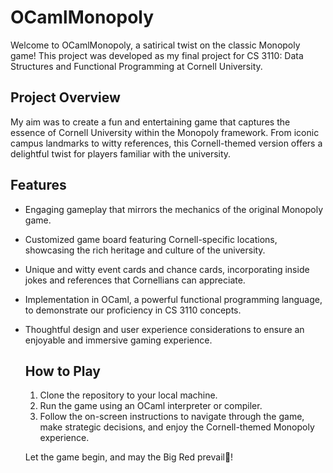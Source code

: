 # OCamlMonopoly

Welcome to OCamlMonopoly, a satirical twist on the classic Monopoly game! This project was developed as my final project for CS 3110: Data Structures and Functional Programming at Cornell University.

## Project Overview

My aim was to create a fun and entertaining game that captures the essence of Cornell University within the Monopoly framework. From iconic campus landmarks to witty references, this Cornell-themed version offers a delightful twist for players familiar with the university.

## Features
* Engaging gameplay that mirrors the mechanics of the original Monopoly game.
* Customized game board featuring Cornell-specific locations, showcasing the rich heritage and culture of the university.
* Unique and witty event cards and chance cards, incorporating inside jokes and references that Cornellians can appreciate.
* Implementation in OCaml, a powerful functional programming language, to demonstrate our proficiency in CS 3110 concepts.
* Thoughtful design and user experience considerations to ensure an enjoyable and immersive gaming experience.

  ## How to Play

  1. Clone the repository to your local machine.
  2. Run the game using an OCaml interpreter or compiler.
  3. Follow the on-screen instructions to navigate through the game, make strategic decisions, and enjoy the Cornell-themed Monopoly experience.
 
  Let the game begin, and may the Big Red prevail🐻!
